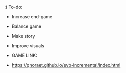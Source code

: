 :(
To-do:
* Increase end-game
* Balance game
* Make story
* Improve visuals

* GAME LINK:
* https://qnoraet.github.io/evb-incremental/index.html
